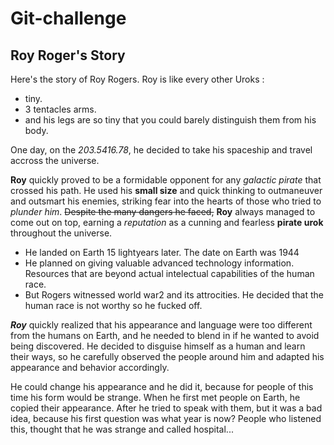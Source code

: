 # Git-challenge


## Roy Roger's Story

Here's the story of Roy Rogers. Roy is like every other Uroks :

- tiny.
- 3 tentacles arms.
- and his legs are so tiny that you could barely distinguish them from his body.

One day, on the _203.5416.78_, he decided to take his spaceship and travel accross the universe.

**Roy** quickly proved to be a formidable opponent for any _galactic pirate_ that crossed his path. He used his **small size** and quick thinking to outmaneuver and outsmart his enemies, striking fear into the hearts of those who tried to _plunder him_. ~~Despite the many dangers he faced,~~ **Roy** always managed to come out on top, earning a _reputation_ as a cunning and fearless **pirate urok** throughout the universe.

- He landed on Earth 15 lightyears later. The date on Earth was 1944
- He planned on giving valuable advanced technology information. Resources that are beyond actual intelectual capabilities of the human race.
- But Rogers witnessed world war2 and its attrocities. He decided that the human race is not worthy so he fucked off.

***Roy*** quickly realized that his appearance and language were too different from the humans on Earth, and he needed to blend in if he wanted to avoid being discovered. He decided to disguise himself as a human and learn their ways, so he carefully observed the people around him and adapted his appearance and behavior accordingly.

He could change his appearance and he did it, because for people of this time his form would be strange. When he first met people on Earth, he copied their appearance. After he tried to speak with them, but it was a bad idea, because his first question was what year is now? People who listened this, thought that he was strange and called hospital...



